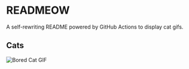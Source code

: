 # READMEOW

A self-rewriting README powered by GitHub Actions to display cat gifs.

## Cats

![Bored Cat GIF](https://media1.giphy.com/media/v1.Y2lkPTlhY2QwMmRhMnF0czV1NnVuN3pueG9wNHg2cDF6ZDRqcGp0bGwyZGEweTdmYzVtcCZlcD12MV9naWZzX3NlYXJjaCZjdD1n/mlvseq9yvZhba/200.gif)
